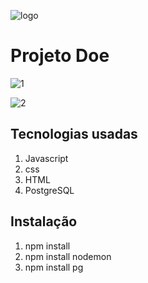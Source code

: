 ![logo](https://user-images.githubusercontent.com/55901797/74891252-4acd6b00-5365-11ea-9ca1-03d6702a3343.png)

<h1>Projeto Doe</h1>

![1](https://user-images.githubusercontent.com/55901797/74891751-83ba0f80-5366-11ea-8a39-781d04cc3c4e.png)

![2](https://user-images.githubusercontent.com/55901797/74891887-e3b0b600-5366-11ea-9b37-ab2cf7666cea.png)

<h2>Tecnologias usadas</h2>

1. Javascript
2. css
3. HTML
4. PostgreSQL

<h2>Instalação</h2>

1. npm install
2. npm install nodemon
3. npm install pg


